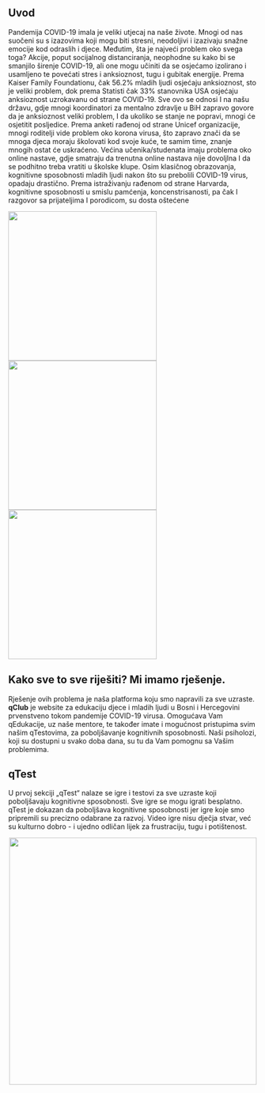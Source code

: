 ## Uvod
Pandemija COVID-19 imala je veliki utjecaj na naše živote. Mnogi od nas suočeni su s izazovima koji mogu biti stresni, neodoljivi i izazivaju snažne emocije kod odraslih i djece. Međutim, šta je najveći problem oko svega toga? 
Akcije, poput socijalnog distanciranja, neophodne su kako bi se smanjilo širenje COVID-19, ali one mogu učiniti da se osjećamo izolirano i usamljeno te povećati stres i anksioznost, tugu i gubitak energije. Prema Kaiser Family Foundationu, čak 56.2% mladih ljudi osjećaju anksioznost, sto je veliki problem, dok prema Statisti čak 33% stanovnika USA osjećaju anksioznost uzrokavanu od strane COVID-19. 
Sve ovo se odnosi I na našu državu, gdje mnogi koordinatori za mentalno zdravlje u BiH zapravo govore da je anksioznost veliki problem, I da ukoliko se stanje ne popravi, mnogi će osjetitit posljedice.
Prema anketi rađenoj od strane Unicef organizacije, mnogi roditelji vide problem oko korona virusa, što zapravo znači da se mnoga djeca moraju školovati kod svoje kuće, te samim time, znanje mnogih ostat će uskraćeno.
Većina učenika/studenata imaju problema oko online nastave, gdje smatraju da trenutna online nastava nije dovoljlna I da se podhitno treba vratiti u školske klupe. Osim klasičnog obrazovanja, kognitivne sposobnosti mladih ljudi nakon što su prebolili COVID-19 virus, opadaju drastično. Prema istraživanju rađenom od strane Harvarda, kognitivne sposobnosti u smislu pamćenja, koncenstrisanosti, pa čak I razgovor sa prijateljima I porodicom, su dosta oštećene

<img src="https://user-images.githubusercontent.com/66512187/112725264-9f9fc580-8f17-11eb-8375-459346d7f24c.png" width=300 height=302 > <img src="https://user-images.githubusercontent.com/66512187/112725372-2bb1ed00-8f18-11eb-94c4-82d0a293ec8b.jpg" width=300 height=302> <img src="https://user-images.githubusercontent.com/66512187/112725467-babf0500-8f18-11eb-9ae2-f4fb7604bbcf.png" width=300 height=302>

## Kako sve to sve riješiti? Mi imamo rješenje.
Rješenje ovih problema je naša platforma koju smo napravili za sve uzraste. **qClub** je website za edukaciju djece i mladih ljudi u Bosni i Hercegovini prvenstveno tokom pandemije COVID-19 virusa. Omogućava Vam qEdukacije, uz naše mentore, te također imate i mogućnost pristupima svim našim qTestovima, za poboljšavanje kognitivnih sposobnosti. Naši psiholozi, koji su dostupni u svako doba dana, su tu da Vam pomognu sa Vašim problemima.

## qTest
U prvoj sekciji „qTest“ nalaze se igre i testovi za sve uzraste koji poboljšavaju kognitivne sposobnosti. Sve igre se mogu igrati besplatno. qTest je dokazan da poboljšava kognitivne sposobnosti jer igre koje smo pripremili su precizno odabrane za razvoj. Video igre nisu dječja stvar, već su kulturno dobro - i ujedno odličan lijek za frustraciju, tugu i potištenost.

<p align="center">
<img src="https://user-images.githubusercontent.com/66512187/112725704-e42c6080-8f19-11eb-8b17-74a63e7e0982.png" width=500)>
</p>

